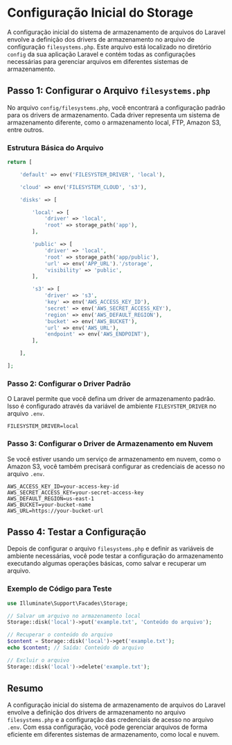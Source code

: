 # Configuração Inicial do Storage

A configuração inicial do sistema de armazenamento de arquivos do Laravel envolve a definição dos drivers de armazenamento no arquivo de configuração `filesystems.php`. Este arquivo está localizado no diretório `config` da sua aplicação Laravel e contém todas as configurações necessárias para gerenciar arquivos em diferentes sistemas de armazenamento.

## Passo 1: Configurar o Arquivo `filesystems.php`

No arquivo `config/filesystems.php`, você encontrará a configuração padrão para os drivers de armazenamento. Cada driver representa um sistema de armazenamento diferente, como o armazenamento local, FTP, Amazon S3, entre outros.

### Estrutura Básica do Arquivo

```php
return [

    'default' => env('FILESYSTEM_DRIVER', 'local'),

    'cloud' => env('FILESYSTEM_CLOUD', 's3'),

    'disks' => [

        'local' => [
            'driver' => 'local',
            'root' => storage_path('app'),
        ],

        'public' => [
            'driver' => 'local',
            'root' => storage_path('app/public'),
            'url' => env('APP_URL').'/storage',
            'visibility' => 'public',
        ],

        's3' => [
            'driver' => 's3',
            'key' => env('AWS_ACCESS_KEY_ID'),
            'secret' => env('AWS_SECRET_ACCESS_KEY'),
            'region' => env('AWS_DEFAULT_REGION'),
            'bucket' => env('AWS_BUCKET'),
            'url' => env('AWS_URL'),
            'endpoint' => env('AWS_ENDPOINT'),
        ],

    ],

];
```

### Passo 2: Configurar o Driver Padrão

O Laravel permite que você defina um driver de armazenamento padrão. Isso é configurado através da variável de ambiente `FILESYSTEM_DRIVER` no arquivo `.env`.

```env
FILESYSTEM_DRIVER=local
```

### Passo 3: Configurar o Driver de Armazenamento em Nuvem

Se você estiver usando um serviço de armazenamento em nuvem, como o Amazon S3, você também precisará configurar as credenciais de acesso no arquivo `.env`.

```env
AWS_ACCESS_KEY_ID=your-access-key-id
AWS_SECRET_ACCESS_KEY=your-secret-access-key
AWS_DEFAULT_REGION=us-east-1
AWS_BUCKET=your-bucket-name
AWS_URL=https://your-bucket-url
```

## Passo 4: Testar a Configuração

Depois de configurar o arquivo `filesystems.php` e definir as variáveis de ambiente necessárias, você pode testar a configuração do armazenamento executando algumas operações básicas, como salvar e recuperar um arquivo.

### Exemplo de Código para Teste

```php
use Illuminate\Support\Facades\Storage;

// Salvar um arquivo no armazenamento local
Storage::disk('local')->put('example.txt', 'Conteúdo do arquivo');

// Recuperar o conteúdo do arquivo
$content = Storage::disk('local')->get('example.txt');
echo $content; // Saída: Conteúdo do arquivo

// Excluir o arquivo
Storage::disk('local')->delete('example.txt');
```

## Resumo

A configuração inicial do sistema de armazenamento de arquivos do Laravel envolve a definição dos drivers de armazenamento no arquivo `filesystems.php` e a configuração das credenciais de acesso no arquivo `.env`. Com essa configuração, você pode gerenciar arquivos de forma eficiente em diferentes sistemas de armazenamento, como local e nuvem.
